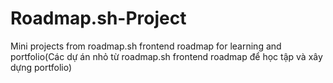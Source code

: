 # Roadmap.sh-Project
Mini projects from roadmap.sh frontend roadmap for learning and portfolio(Các dự án nhỏ từ roadmap.sh frontend roadmap để học tập và xây dựng portfolio)
